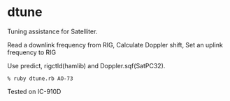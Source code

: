 # dtune
Tuning assistance for Satelliter.

Read a downlink frequency from RIG, Calculate Doppler shift, Set an uplink frequency to RIG

Use predict, rigctld(hamlib) and Doppler.sqf(SatPC32).
```
% ruby dtune.rb AO-73
```
Tested on IC-910D
